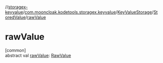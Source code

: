 //[storagex-keyvalue](../../../../index.md)/[com.mooncloak.kodetools.storagex.keyvalue](../../index.md)/[KeyValueStorage](../index.md)/[StoredValue](index.md)/[rawValue](raw-value.md)

# rawValue

[common]\
abstract val [rawValue](raw-value.md): [RawValue](index.md)
